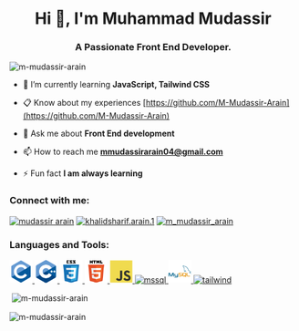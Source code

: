 <h1 align="center">Hi 👋, I'm Muhammad Mudassir</h1>
<h3 align="center">A Passionate Front End Developer.</h3>

<p align="left"> <img src="https://komarev.com/ghpvc/?username=m-mudassir-arain&label=Profile%20views&color=0e75b6&style=plastic" alt="m-mudassir-arain" /> </p>

- 🌱 I’m currently learning **JavaScript, Tailwind CSS**

- 📋 Know about my experiences [https://github.com/M-Mudassir-Arain](https://github.com/M-Mudassir-Arain)

- 💬 Ask me about **Front End development**

- 📫 How to reach me **mmudassirarain04@gmail.com**

- ⚡ Fun fact **I am always learning**

<h3 align="left">Connect with me:</h3>
<p align="left">
<a href="https://linkedin.com/in/mudassir arain" target="blank"><img align="center" src="https://raw.githubusercontent.com/rahuldkjain/github-profile-readme-generator/master/src/images/icons/Social/linked-in-alt.svg" alt="mudassir arain" height="30" width="40" /></a>
<a href="https://fb.com/khalidsharif.arain.1" target="blank"><img align="center" src="https://raw.githubusercontent.com/rahuldkjain/github-profile-readme-generator/master/src/images/icons/Social/facebook.svg" alt="khalidsharif.arain.1" height="30" width="40" /></a>
<a href="https://instagram.com/m_mudassir_arain" target="blank"><img align="center" src="https://raw.githubusercontent.com/rahuldkjain/github-profile-readme-generator/master/src/images/icons/Social/instagram.svg" alt="m_mudassir_arain" height="30" width="40" /></a>
</p>

<h3 align="left">Languages and Tools:</h3>
<p align="left"> <a href="https://www.cprogramming.com/" target="_blank" rel="noreferrer"> <img src="https://raw.githubusercontent.com/devicons/devicon/master/icons/c/c-original.svg" alt="c" width="40" height="40"/> </a> <a href="https://www.w3schools.com/cpp/" target="_blank" rel="noreferrer"> <img src="https://raw.githubusercontent.com/devicons/devicon/master/icons/cplusplus/cplusplus-original.svg" alt="cplusplus" width="40" height="40"/> </a> <a href="https://www.w3schools.com/css/" target="_blank" rel="noreferrer"> <img src="https://raw.githubusercontent.com/devicons/devicon/master/icons/css3/css3-original-wordmark.svg" alt="css3" width="40" height="40"/> </a> <a href="https://www.w3.org/html/" target="_blank" rel="noreferrer"> <img src="https://raw.githubusercontent.com/devicons/devicon/master/icons/html5/html5-original-wordmark.svg" alt="html5" width="40" height="40"/> </a> <a href="https://developer.mozilla.org/en-US/docs/Web/JavaScript" target="_blank" rel="noreferrer"> <img src="https://raw.githubusercontent.com/devicons/devicon/master/icons/javascript/javascript-original.svg" alt="javascript" width="40" height="40"/> </a> <a href="https://www.microsoft.com/en-us/sql-server" target="_blank" rel="noreferrer"> <img src="https://www.svgrepo.com/show/303229/microsoft-sql-server-logo.svg" alt="mssql" width="40" height="40"/> </a> <a href="https://www.mysql.com/" target="_blank" rel="noreferrer"> <img src="https://raw.githubusercontent.com/devicons/devicon/master/icons/mysql/mysql-original-wordmark.svg" alt="mysql" width="40" height="40"/> </a> <a href="https://tailwindcss.com/" target="_blank" rel="noreferrer"> <img src="https://www.vectorlogo.zone/logos/tailwindcss/tailwindcss-icon.svg" alt="tailwind" width="40" height="40"/> </a> </p>

<p>&nbsp;<img align="center" src="https://github-readme-stats.vercel.app/api?username=m-mudassir-arain&show_icons=true&locale=en" alt="m-mudassir-arain" /></p>

<p><img align="center" src="https://github-readme-streak-stats.herokuapp.com/?user=m-mudassir-arain&theme=dark" alt="m-mudassir-arain" /></p>
